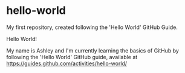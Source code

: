 # hello-world
My first repository, created following the 'Hello World' GitHub Guide.

Hello World! 

My name is Ashley and I'm currently learning the basics of GitHub by following the 'Hello World' GitHub guide, available at https://guides.github.com/activities/hello-world/
